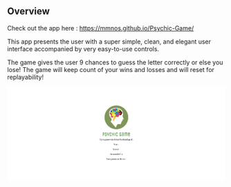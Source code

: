 ## Overview

Check out the app here : https://mmnos.github.io/Psychic-Game/

This app presents the user with a super simple, clean, and elegant user interface accompanied by very easy-to-use controls.

The game gives the user 9 chances to guess the letter correctly or else you lose! The game will keep count of your wins and losses and will reset for replayability!

![Screenshot](./assets/images/app-screenshot.png)